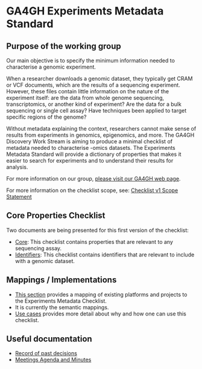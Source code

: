 # GA4GH Experiments Metadata Standard

## Purpose of the working group
Our main objective is to specify the minimum information needed to characterise a genomic experiment.

When a researcher downloads a genomic dataset, they typically get CRAM or VCF documents, which are the results of a sequencing experiment. However, these files contain little information on the nature of the experiment itself: are the data from whole genome sequencing, transcriptomics, or another kind of experiment? Are the data for a bulk sequencing or single cell assay? Have techniques been applied to target specific regions of the genome?

Without metadata explaining the context, researchers cannot make sense of results from experiments in genomics, epigenomics, and more. The GA4GH Discovery Work Stream is aiming to produce a minimal checklist of metadata needed to characterise -omics datasets. The Experiments Metadata Standard will provide a dictionary of properties that makes it easier to search for experiments and to understand their results for analysis.

For more information on our group, [please visit our GA4GH web page](https://www.ga4gh.org/product/experiments-metadata-standard/).

For more information on the checklist scope, see: [Checklist v1 Scope Statement](https://www.ga4gh.org/document/experiments-metadata-standards-scope-statement/)

## Core Properties Checklist
Two documents are being presented for this first version of the checklist:
* [Core](./core.md): This checklist contains properties that are relevant to any sequencing assay.
* [Identifiers](./identifiers.md): This checklist contains identifiers that are relevant to include with a genomic dataset.

## Mappings / Implementations
* [This section](mappings/README.md) provides a mapping of existing platforms and projects to the Experiments Metadata Checklist.
* It is currently the semantic mappings.
* [Use cases](use_cases/README.md) provides more detail about why and how one can use this checklist.

## Useful documentation

* [Record of past decisions](https://docs.google.com/document/d/1zyIij2YPpI9J8uJKH71mzPLK-vP7Nza90BZ8zkd56og/edit?tab=t.0#bookmark=id.4js2a3jhlsa6)
* [Meetings Agenda and Minutes](https://docs.google.com/document/d/1FPgOT39dINkeVj0S4oeumzJcooGOcVcCIIGc4icXoyU/edit)
